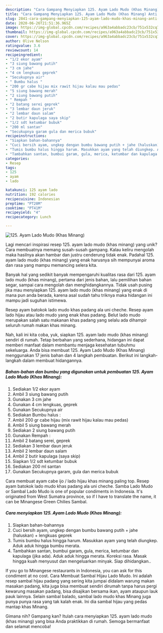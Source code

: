 ```yaml
---
description: "Cara Gampang Menyiapkan 125. Ayam Lado Mudo (Khas Minang) Anti Gagal"
title: "Cara Gampang Menyiapkan 125. Ayam Lado Mudo (Khas Minang) Anti Gagal"
slug: 2841-cara-gampang-menyiapkan-125-ayam-lado-mudo-khas-minang-anti-gagal
date: 2020-06-26T21:51:36.965Z
image: https://img-global.cpcdn.com/recipes/a963a4abbadc23cb/751x532cq70/125-ayam-lado-mudo-khas-minang-foto-resep-utama.jpg
thumbnail: https://img-global.cpcdn.com/recipes/a963a4abbadc23cb/751x532cq70/125-ayam-lado-mudo-khas-minang-foto-resep-utama.jpg
cover: https://img-global.cpcdn.com/recipes/a963a4abbadc23cb/751x532cq70/125-ayam-lado-mudo-khas-minang-foto-resep-utama.jpg
author: Olive Nelson
ratingvalue: 3.6
reviewcount: 14
recipeingredient:
- "1/2 ekor ayam"
- "3 siung bawang putih"
- "3 cm jahe"
- "4 cm lengkuas geprek"
- "Secukupnya air"
- " Bumbu halus "
- "200 gr cabe hijau mix rawit hijau kalau mau pedas"
- "5 siung bawang merah"
- "2 siung bawang putih"
- " Rempah "
- "2 batang serei geprek"
- "3 lembar daun jeruk"
- "2 lembar daun salam"
- "2 butir kapulaga saya skip"
- "1/2 sdt ketumbar bubuk"
- "200 ml santan"
- "Secukupnya garam gula dan merica bubuk"
recipeinstructions:
- "Siapkan bahan-bahannya"
- "Cuci bersih ayam, ungkep dengan bumbu bawang putih + jahe (haluskan) + lengkuas geprek"
- "Tumis bumbu halus hingga harum. Masukkan ayam yang telah diungkep. Aduk aduk hingga bumbu merata."
- "Tambahkan santan, bumbui garam, gula, merica, ketumbar dan kapulaga (jika ada). Aduk aduk hingga merata. Koreksi rasa. Masak hingga kuah menyusut dan mengeluarkan minyak. Siap dihidangkan.."
categories:
- Resep
tags:
- 125
- ayam
- lado

katakunci: 125 ayam lado 
nutrition: 192 calories
recipecuisine: Indonesian
preptime: "PT20M"
cooktime: "PT41M"
recipeyield: "4"
recipecategory: Lunch

---
```



![125. Ayam Lado Mudo (Khas Minang)](https://img-global.cpcdn.com/recipes/a963a4abbadc23cb/751x532cq70/125-ayam-lado-mudo-khas-minang-foto-resep-utama.jpg)

Lagi mencari inspirasi resep 125. ayam lado mudo (khas minang) yang unik? Cara membuatnya memang susah-susah gampang. Kalau keliru mengolah maka hasilnya akan hambar dan justru cenderung tidak enak. Padahal 125. ayam lado mudo (khas minang) yang enak harusnya sih mempunyai aroma dan rasa yang mampu memancing selera kita.

Banyak hal yang sedikit banyak mempengaruhi kualitas rasa dari 125. ayam lado mudo (khas minang), pertama dari jenis bahan, lalu pemilihan bahan segar, sampai cara mengolah dan menghidangkannya. Tidak usah pusing jika mau menyiapkan 125. ayam lado mudo (khas minang) yang enak di mana pun anda berada, karena asal sudah tahu triknya maka hidangan ini mampu jadi suguhan istimewa.

Resep ayam batokok lado mudo khas padang ala uni cheche. Resep ayam lado hijau atau lado mudo yang enak khas padang. Belut lado mudo merupakan salah satu makanan khas padang yang selalu ada dihampir seluruh rumah makan khas minang.


Nah, kali ini kita coba, yuk, siapkan 125. ayam lado mudo (khas minang) sendiri di rumah. Tetap berbahan yang sederhana, hidangan ini dapat memberi manfaat dalam membantu menjaga kesehatan tubuhmu sekeluarga. Anda bisa membuat 125. Ayam Lado Mudo (Khas Minang) menggunakan 17 jenis bahan dan 4 langkah pembuatan. Berikut ini langkah-langkah dalam membuat hidangannya.

<!--inarticleads1-->

##### Bahan-bahan dan bumbu yang digunakan untuk pembuatan 125. Ayam Lado Mudo (Khas Minang):

1. Sediakan 1/2 ekor ayam
1. Ambil 3 siung bawang putih
1. Gunakan 3 cm jahe
1. Gunakan 4 cm lengkuas, geprek
1. Gunakan Secukupnya air
1. Sediakan  Bumbu halus :
1. Ambil 200 gr cabe hijau (mix rawit hijau kalau mau pedas)
1. Ambil 5 siung bawang merah
1. Sediakan 2 siung bawang putih
1. Gunakan  Rempah :
1. Ambil 2 batang serei, geprek
1. Sediakan 3 lembar daun jeruk
1. Ambil 2 lembar daun salam
1. Ambil 2 butir kapulaga (saya skip)
1. Siapkan 1/2 sdt ketumbar bubuk
1. Sediakan 200 ml santan
1. Gunakan Secukupnya garam, gula dan merica bubuk


Cara membuat ayam cabe ijo / lado hijau khas minang paling top. Resep ayam batokok lado mudo khas padang ala uni cheche. Samba Lado Mudo or Sambal Lado Mudo is one of popular condiments in Indonesia. It&#39;s originated from West Sumatra province, so if I have to translate the name, it can be Minangese Green Chilies Sambal. 

<!--inarticleads2-->

##### Cara menyiapkan 125. Ayam Lado Mudo (Khas Minang):

1. Siapkan bahan-bahannya
1. Cuci bersih ayam, ungkep dengan bumbu bawang putih + jahe (haluskan) + lengkuas geprek
1. Tumis bumbu halus hingga harum. Masukkan ayam yang telah diungkep. Aduk aduk hingga bumbu merata.
1. Tambahkan santan, bumbui garam, gula, merica, ketumbar dan kapulaga (jika ada). Aduk aduk hingga merata. Koreksi rasa. Masak hingga kuah menyusut dan mengeluarkan minyak. Siap dihidangkan..


If you go to Minangese restaurants in Indonesia, you can ask for this condiment at no cost. Cara Membuat Sambal Hijau Lado Mudo. Ini adalah resep sambal hijau padang yang sering kita jumpai didalam warung makan masakan padang, kita juga bisa membuat sendiri dirumah tanpa harus pergi kewarung masakan padang, bisa disajikan bersama ikan, ayam ataupun lauk pauk lainnya. Selain sambal balado, sambal lado mudo khas Minang juga punya punya rasa yang tak kalah enak. Ini dia sambal hijau yang pedas mantap khas Minang. 

Gimana nih? Gampang kan? Itulah cara menyiapkan 125. ayam lado mudo (khas minang) yang bisa Anda praktikkan di rumah. Semoga bermanfaat dan selamat mencoba!
